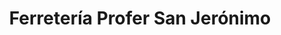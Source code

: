 ---
title: "Ferretería Profer San Jerónimo"
url: /san-jeronimo-de-tunan/ferreteria-profer-san-jeronimo/
shop: hardware
---